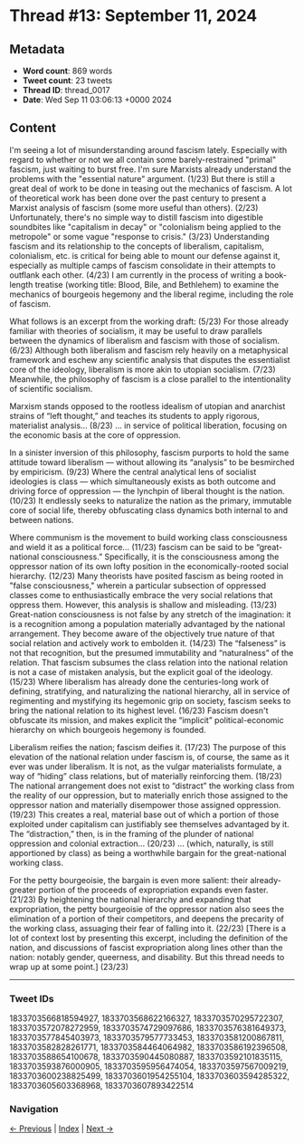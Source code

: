 # Thread #13: September 11, 2024

## Metadata
- **Word count**: 869 words
- **Tweet count**: 23 tweets
- **Thread ID**: thread_0017
- **Date**: Wed Sep 11 03:06:13 +0000 2024

## Content

I'm seeing a lot of misunderstanding around fascism lately. Especially with regard to whether or not we all contain some barely-restrained "primal" fascism, just waiting to burst free. I'm sure Marxists already understand the problems with the "essential nature" argument.
(1/23) But there is still a great deal of work to be done in teasing out the mechanics of fascism. A lot of theoretical work has been done over the past century to present a Marxist analysis of fascism (some more useful than others).
(2/23) Unfortunately, there's no simple way to distill fascism into digestible soundbites like "capitalism in decay" or "colonialism being applied to the metropole" or some vague "response to crisis."
(3/23) Understanding fascism and its relationship to the concepts of liberalism, capitalism, colonialism, etc. is critical for being able to mount our defense against it, especially as multiple camps of fascism consolidate in their attempts to outflank each other.
(4/23) I am currently in the process of writing a book-length treatise (working title: Blood, Bile, and Bethlehem) to examine the mechanics of bourgeois hegemony and the liberal regime, including the role of fascism.

What follows is an excerpt from the working draft:
(5/23) For those already familiar with theories of socialism, it may be useful to draw parallels between the dynamics of liberalism and fascism with those of socialism.
(6/23) Although both liberalism and fascism rely heavily on a metaphysical framework and eschew any scientific analysis that disputes the essentialist core of the ideology, liberalism is more akin to utopian socialism.
(7/23) Meanwhile, the philosophy of fascism is a close parallel to the intentionality of scientific socialism.

Marxism stands opposed to the rootless idealism of utopian and anarchist strains of “left thought,” and teaches its students to apply rigorous, materialist analysis...
(8/23) ... in service of political liberation, focusing on the economic basis at the core of oppression.

In a sinister inversion of this philosophy, fascism purports to hold the same attitude toward liberalism — without allowing its “analysis” to be besmirched by empiricism.
(9/23) Where the central analytical lens of socialist ideologies is class — which simultaneously exists as both outcome and driving force of oppression — the lynchpin of liberal thought is the nation.
(10/23) It endlessly seeks to naturalize the nation as the primary, immutable core of social life, thereby obfuscating class dynamics both internal to and between nations.

Where communism is the movement to build working class consciousness and wield it as a political force...
(11/23) fascism can be said to be “great-national consciousness.” Specifically, it is the consciousness among the oppressor nation of its own lofty position in the economically-rooted social hierarchy.
(12/23) Many theorists have posited fascism as being rooted in "false consciousness," wherein a particular subsection of oppressed classes come to enthusiastically embrace the very social relations that oppress them. However, this analysis is shallow and misleading.
(13/23) Great-nation consciousness is not false by any stretch of the imagination: it is a recognition among a population materially advantaged by the national arrangement. They become aware of the objectively true nature of that social relation and actively work to embolden it.
(14/23) The “falseness” is not that recognition, but the presumed immutability and “naturalness” of the relation. That fascism subsumes the class relation into the national relation is not a case of mistaken analysis, but the explicit goal of the ideology.
(15/23) Where liberalism has already done the centuries-long work of defining, stratifying, and naturalizing the national hierarchy, all in service of regimenting and mystifying its hegemonic grip on society, fascism seeks to bring the national relation to its highest level.
(16/23) Fascism doesn't obfuscate its mission, and makes explicit the “implicit” political-economic hierarchy on which bourgeois hegemony is founded.

Liberalism reifies the nation; fascism deifies it.
(17/23) The purpose of this elevation of the national relation under fascism is, of course, the same as it ever was under liberalism. It is not, as the vulgar materialists formulate, a way of “hiding” class relations, but of materially reinforcing them.
(18/23) The national arrangement does not exist to “distract” the working class from the reality of our oppression, but to materially enrich those assigned to the oppressor nation and materially disempower those assigned oppression.
(19/23) This creates a real, material base out of which a portion of those exploited under capitalism can justifiably see themselves advantaged by it. The “distraction,” then, is in the framing of the plunder of national oppression and colonial extraction...
(20/23) ... (which, naturally, is still apportioned by class) as being a worthwhile bargain for the great-national working class.

For the petty bourgeoisie, the bargain is even more salient: their already-greater portion of the proceeds of expropriation expands even faster.
(21/23) By heightening the national hierarchy and expanding that expropriation, the petty bourgeoisie of the oppressor nation also sees the elimination of a portion of their competitors, and deepens the precarity of the working class, assuaging their fear of falling into it.
(22/23) [There is a lot of context lost by presenting this excerpt, including the definition of the nation, and discussions of fascist expropriation along lines other than the nation: notably gender, queerness, and disability. But this thread needs to wrap up at some point.]
(23/23)

---

### Tweet IDs
1833703566818594927, 1833703568622166327, 1833703570295722307, 1833703572078272959, 1833703574729097686, 1833703576381649373, 1833703577845403973, 1833703579577733453, 1833703581200867811, 1833703582828261771, 1833703584464064982, 1833703586192396508, 1833703588654100678, 1833703590445080887, 1833703592101835115, 1833703593876000905, 1833703595956474054, 1833703597567009219, 1833703600238825499, 1833703601954255104, 1833703603594285322, 1833703605603368968, 1833703607893422514

### Navigation
[← Previous](#012) | [Index](index.md) | [Next →](#014)
